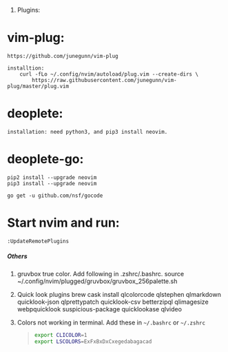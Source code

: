

1. Plugins:
# vim-plug:
    https://github.com/junegunn/vim-plug

    installtion:
        curl -fLo ~/.config/nvim/autoload/plug.vim --create-dirs \
            https://raw.githubusercontent.com/junegunn/vim-plug/master/plug.vim



# deoplete:
    installation: need python3, and pip3 install neovim.

# deoplete-go:
    pip2 install --upgrade neovim
    pip3 install --upgrade neovim

    go get -u github.com/nsf/gocode



# Start nvim and run:
    :UpdateRemotePlugins



##### Others
1. gruvbox true color. Add following in .zshrc/.bashrc.
    source ~/.config/nvim/plugged/gruvbox/gruvbox_256palette.sh


2. Quick look plugins
    brew cask install qlcolorcode qlstephen qlmarkdown quicklook-json qlprettypatch quicklook-csv betterzipql qlimagesize webpquicklook suspicious-package quicklookase qlvideo

3. Colors not working in terminal. Add these in `~/.bashrc` or `~/.zshrc`
    >```bash
    > export CLICOLOR=1
    > export LSCOLORS=ExFxBxDxCxegedabagacad
    >```

